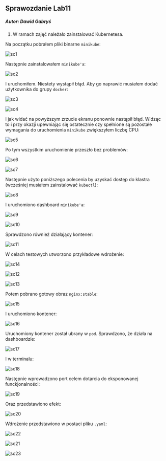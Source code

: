 ## Sprawozdanie Lab11
##### Autor: Dawid Gabryś

1. W ramach zajęć należało zainstalować Kubernetesa.

Na początku pobrałem pliki binarne ```minikube```:

![sc1](Screenshot_1.png)

Następnie zainstalowałem ```minikube'a```:

![sc2](Screenshot_2.png)

I uruchomiłem. Niestety wystąpił błąd. Aby go naprawić musiałem dodać użytkownika do grupy ```docker```:

![sc3](Screenshot_3.png)

![sc4](Screenshot_4.png)

I jak widać na powyższym zrzucie ekranu ponownie nastąpił błąd. Widząc to i przy okazji upewniając się ostatecznie czy spełnione są pozostałe wymagania do uruchomienia ```minikube``` zwiększyłem liczbę CPU:

![sc5](Screenshot_5.png)

Po tym wszystkim uruchomienie przeszło bez problemów:

![sc6](Screenshot_6.png)

![sc7](Screenshot_7.png)

Następnie użyto poniższego polecenia by uzyskać dostęp do klastra (wcześniej musiałem zainstalować ```kubectl```):

![sc8](Screenshot_8.png)

I uruchomiono dashboard ```minikube'a```:

![sc9](Screenshot_9.png)

![sc10](Screenshot_10.png)

Sprawdzono również działający kontener:

![sc11](Screenshot_11.png)

W celach testowych utworzono przykładowe wdrożenie:

![sc14](Screenshot_14.png)

![sc12](Screenshot_12.png)

![sc13](Screenshot_13.png)

Potem pobrano gotowy obraz ```nginx:stable```:

![sc15](Screenshot_15.png)

I uruchomiono kontener:

![sc16](Screenshot_16.png)

Uruchomiony kontener został ubrany w ```pod```. Sprawdzono, że działa na dashboardzie:

![sc17](Screenshot_17.png)

I w terminalu:

![sc18](Screenshot_18.png)

Następnie wprowadzono port celem dotarcia do eksponowanej funckjonalności:

![sc19](Screenshot_19.png)

Oraz przedstawiono efekt:

![sc20](Screenshot_20.png)

Wdrożenie przedstawiono w postaci pliku ```.yaml```:

![sc22](Screenshot_22.png)

![sc21](Screenshot_21.png)

![sc23](Screenshot_23.png)
